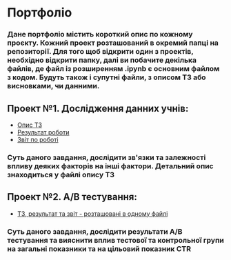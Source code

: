 # Портфоліо 

### Дане портфоліо містить короткий опис по кожному проєкту. Кожний проект розташований в окремий папці на репозиторії. Для того щоб відкрити один з проектів, необхідно відкрити папку, далі ви побачите декілька файлів, де файл із розширенням .ipynb є основним файлом з кодом. Будуть також і супутні файли, з описом ТЗ або висновками, чи данними.

## Проект №1. Дослідження данних учнів:
- [Опис ТЗ](https://github.com/VadimHnatyuk28/data-analytics/blob/main/school-data/ТЗ.md)
- [Результат роботи](https://github.com/VadimHnatyuk28/data-analytics/blob/main/school-data/main.ipynb)
- [Звіт по роботі](https://github.com/VadimHnatyuk28/data-analytics/blob/main/school-data/Report.pdf)

### Суть даного завдання, дослідити зв'язки та залежності впливу деяких факторів на інші фактори. Детальний опис знаходиться у файлі опису ТЗ

## Проект №2. A/B тестування:
- [ТЗ, результат та звіт - розташовані в одному файлі](https://github.com/VadimHnatyuk28/data-analytics/blob/main/AB%20testing/main.ipynb)

### Суть даного завдання, дослідити результати A/B тестування та вияснити вплив тестової та контрольної групи на загальні показники та на цільовий показник CTR
